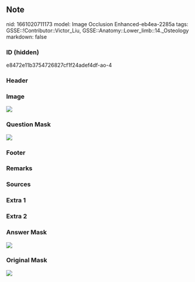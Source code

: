 ## Note
nid: 1661020711173
model: Image Occlusion Enhanced-eb4ea-2285a
tags: GSSE::!Contributor::Victor_Liu, GSSE::Anatomy::Lower_limb::14._Osteology
markdown: false

### ID (hidden)
e8472e11b3754726827cf1f24adef4df-ao-4

### Header


### Image
<img src="tmpoq_04xdm.png">

### Question Mask
<img src="e8472e11b3754726827cf1f24adef4df-ao-4-Q.svg">

### Footer


### Remarks


### Sources


### Extra 1


### Extra 2


### Answer Mask
<img src="e8472e11b3754726827cf1f24adef4df-ao-4-A.svg">

### Original Mask
<img src="e8472e11b3754726827cf1f24adef4df-ao-O.svg">
